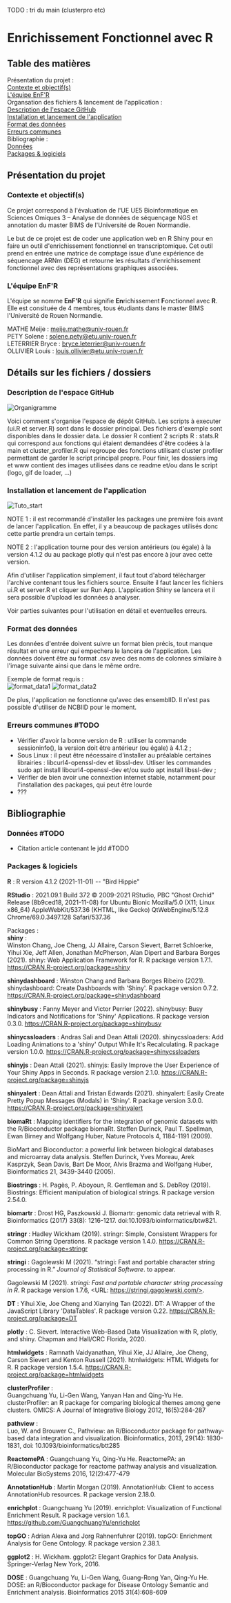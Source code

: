 TODO : tri du main (clusterpro etc)
# Enrichissement Fonctionnel avec R

## Table des matières 
Présentation du projet :   
[Contexte et objectif(s)](#1)  
[L'équipe EnF'R](#2)  
Organsation des fichiers & lancement de l'application :    
[Description de l'espace GitHub](#3)  
[Installation et lancement de l'application](#4)  
[Format des données](#5)  
[Erreurs communes](#7)  
Bibliographie :   
[Données](#8)  
[Packages & logiciels](#9)  

## Présentation du projet 
### Contexte et objectif(s) <a name="1"></a>

Ce projet correspond à l'évaluation de l'UE UE5 Bioinformatique en Sciences Omiques 3 – Analyse de données de séquençage NGS et annotation du master BIMS de l'Université de Rouen Normandie. 

Le but de ce projet est de coder une application web en R Shiny pour en faire un outil d'enrichissement fonctionnel en transcriptomique. Cet outil prend en entrée une matrice de comptage issue d’une expérience de séquencage ARNm (DEG) et retourne les résultats d'enrichissement fonctionnel avec des représentations graphiques associées.

### L'équipe EnF'R <a name="2"></a>

L'équipe se nomme **EnF'R** qui signifie **En**richissement **F**onctionnel avec **R**. Elle est consituée de 4 membres, tous étudiants dans le master BIMS l'Université de Rouen Normandie. 

MATHE Meije : meije.mathe@univ-rouen.fr  
PETY Solene : solene.pety@etu.univ-rouen.fr  
LETERRIER Bryce : bryce.leterrier@univ-rouen.fr  
OLLIVIER Louis : louis.ollivier@etu.univ-rouen.fr  

## Détails sur les fichiers / dossiers 

### Description de l'espace GitHub <a name="3"></a>

![Organigramme](img/organigramme.png)

Voici comment s'organise l'espace de dépôt GitHub. Les scripts à executer (ui.R et server.R) sont dans le dossier principal. Des fichiers d'exemple sont disponibles dans le dossier data. Le dossier R contient 2 scripts R :  stats.R qui correspond aux fonctions qui étaient demandées d'être codées à la main et cluster_profiler.R qui regroupe des fonctions utilisant cluster profiler permettant de garder le script principal propre. Pour finir, les dossiers img et www contient des images utilisées dans ce readme et/ou dans le script (logo, gif de loader, ...)

### Installation et lancement de l'application <a name="4"></a>

![Tuto_start](img/tuto_start.png)

NOTE 1 : il est recommandé d'installer les packages une première fois avant de lancer l'application. En effet, il y a beaucoup de packages utilisés donc cette partie prendra un certain temps. 

NOTE 2 : l'application tourne pour des version antérieurs (ou égale) à la version 4.1.2 du au package plotly qui n'est pas encore à jour avec cette version. 

Afin d'utiliser l'application simplement, il faut tout d'abord télécharger l'archive contenant tous les fichiers source. Ensuite il faut lancer les fichiers ui.R et server.R et cliquer sur Run App. L'application Shiny se lancera et il sera possible d'upload les données à analyser.

Voir parties suivantes pour l'utilisation en détail et eventuelles erreurs.
  
### Format des données <a name="5"></a>

Les données d'entrée doivent suivre un format bien précis, tout manque résultat en une erreur qui empechera le lancera de l'application. Les données doivent être au format .csv avec des noms de colonnes similaire à l'image suivante ainsi que dans le même ordre. 

Exemple de format requis :   
![format_data1](img/format_data_1.PNG)
![format_data2](img/format_data_2.PNG)

De plus, l'application ne fonctionne qu'avec des ensemblID. Il n'est pas possible d'utiliser de NCBIID pour le moment.

### Erreurs communes #TODO <a name="7"></a>

- Vérifier d'avoir la bonne version de R : utiliser la commande sessioninfo(), la version doit être antérieur (ou égale) à 4.1.2 ;
- Sous Linux : il peut être nécessaire d'installer au préalable certaines librairies : libcurl4-openssl-dev et libssl-dev. Utliser les commandes sudo apt install libcurl4-openssl-dev et/ou sudo apt install libssl-dev ;
- Vérifier de bien avoir une connextion internet stable, notamment pour l'installation des packages, qui peut être lourde
- ???  

## Bibliographie
### Données #TODO <a name="8"></a>

- Citation article contenant le jdd #TODO

### Packages & logiciels <a name="9"></a>

**R** : R version 4.1.2 (2021-11-01) -- "Bird Hippie"

**RStudio** :
  2021.09.1 Build 372
  © 2009-2021 RStudio, PBC
  "Ghost Orchid" Release (8b9ced18, 2021-11-08) for Ubuntu Bionic
  Mozilla/5.0 (X11; Linux x86_64) AppleWebKit/537.36 (KHTML, like Gecko) QtWebEngine/5.12.8 Chrome/69.0.3497.128 Safari/537.36

Packages :  
**shiny** :   
  Winston Chang, Joe Cheng, JJ Allaire, Carson Sievert, Barret Schloerke, Yihui
  Xie, Jeff Allen, Jonathan McPherson, Alan Dipert and Barbara Borges (2021).
  shiny: Web Application Framework for R. R package version 1.7.1.
  https://CRAN.R-project.org/package=shiny

**shinydashboard** :
  Winston Chang and Barbara Borges Ribeiro (2021). shinydashboard: Create
  Dashboards with 'Shiny'. R package version 0.7.2.
  https://CRAN.R-project.org/package=shinydashboard
  
**shinybusy** :
  Fanny Meyer and Victor Perrier (2022). shinybusy: Busy Indicators and
  Notifications for 'Shiny' Applications. R package version 0.3.0.
  https://CRAN.R-project.org/package=shinybusy

**shinycssloaders** :
  Andras Sali and Dean Attali (2020). shinycssloaders: Add Loading Animations to
  a 'shiny' Output While It's Recalculating. R package version 1.0.0.
  https://CRAN.R-project.org/package=shinycssloaders

**shinyjs** :
  Dean Attali (2021). shinyjs: Easily Improve the User Experience of Your Shiny
  Apps in Seconds. R package version 2.1.0.
  https://CRAN.R-project.org/package=shinyjs

**shinyalert** :
  Dean Attali and Tristan Edwards (2021). shinyalert: Easily Create Pretty Popup
  Messages (Modals) in 'Shiny'. R package version 3.0.0.
  https://CRAN.R-project.org/package=shinyalert

**biomaRt** :
  Mapping identifiers for the integration of genomic datasets with the
  R/Bioconductor package biomaRt. Steffen Durinck, Paul T. Spellman, Ewan Birney
  and Wolfgang Huber, Nature Protocols 4, 1184-1191 (2009).

  BioMart and Bioconductor: a powerful link between biological databases and
  microarray data analysis. Steffen Durinck, Yves Moreau, Arek Kasprzyk, Sean
  Davis, Bart De Moor, Alvis Brazma and Wolfgang Huber, Bioinformatics 21,
  3439-3440 (2005).
  
**Biostrings** :
  H. Pagès, P. Aboyoun, R. Gentleman and S. DebRoy (2019). Biostrings: Efficient
  manipulation of biological strings. R package version 2.54.0.

**biomartr**  :
  Drost HG, Paszkowski J. Biomartr: genomic data retrieval with R. Bioinformatics (2017) 33(8): 1216-1217. doi:10.1093/bioinformatics/btw821.

**stringr** :
  Hadley Wickham (2019). stringr: Simple, Consistent Wrappers for Common String
  Operations. R package version 1.4.0. https://CRAN.R-project.org/package=stringr

**stringi** :
  Gagolewski M (2021). “stringi: Fast and portable character string processing in
  R.” _Journal of Statistical Software_. to appear.

  Gagolewski M (2021). _stringi: Fast and portable character string processing in
  R_. R package version 1.7.6, <URL: https://stringi.gagolewski.com/>.

**DT** :
  Yihui Xie, Joe Cheng and Xianying Tan (2022). DT: A Wrapper of the JavaScript
  Library 'DataTables'. R package version 0.22.
  https://CRAN.R-project.org/package=DT

**plotly** :
  C. Sievert. Interactive Web-Based Data Visualization with R, plotly, and shiny.
  Chapman and Hall/CRC Florida, 2020.

**htmlwidgets** :
  Ramnath Vaidyanathan, Yihui Xie, JJ Allaire, Joe Cheng, Carson Sievert and
  Kenton Russell (2021). htmlwidgets: HTML Widgets for R. R package version
  1.5.4. https://CRAN.R-project.org/package=htmlwidgets

**clusterProfiler** :    
  Guangchuang Yu, Li-Gen Wang, Yanyan Han and Qing-Yu He. clusterProfiler: an R
  package for comparing biological themes among gene clusters. OMICS: A Journal
  of Integrative Biology 2012, 16(5):284-287
  
**pathview** :   
  Luo, W. and Brouwer C., Pathview: an R/Bioconductor package for pathway-based
  data integration and visualization. Bioinformatics, 2013, 29(14): 1830-1831,
  doi: 10.1093/bioinformatics/btt285
  
**ReactomePA** :
  Guangchuang Yu, Qing-Yu He. ReactomePA: an R/Bioconductor package for reactome
  pathway analysis and visualization. Molecular BioSystems 2016, 12(2):477-479

**AnnotationHub** :
  Martin Morgan (2019). AnnotationHub: Client to access AnnotationHub resources.
  R package version 2.18.0.

**enrichplot** :
  Guangchuang Yu (2019). enrichplot: Visualization of Functional Enrichment
  Result. R package version 1.6.1. https://github.com/GuangchuangYu/enrichplot

**topGO** :
  Adrian Alexa and Jorg Rahnenfuhrer (2019). topGO: Enrichment Analysis for Gene
  Ontology. R package version 2.38.1.

**ggplot2** :
  H. Wickham. ggplot2: Elegant Graphics for Data Analysis. Springer-Verlag New
  York, 2016.

**DOSE**  :
  Guangchuang Yu, Li-Gen Wang, Guang-Rong Yan, Qing-Yu He. DOSE: an
  R/Bioconductor package for Disease Ontology Semantic and Enrichment analysis.
  Bioinformatics 2015 31(4):608-609
